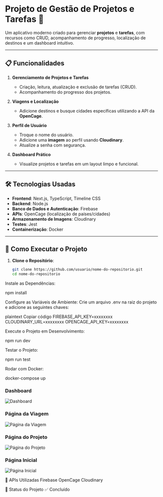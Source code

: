 # Projeto de Gestão de Projetos e Tarefas 🚀

Um aplicativo moderno criado para gerenciar **projetos** e **tarefas**, com recursos como CRUD, acompanhamento de progresso, localização de destinos e um dashboard intuitivo.

---

## 📋 **Funcionalidades**

1. **Gerenciamento de Projetos e Tarefas**
   - Criação, leitura, atualização e exclusão de tarefas (CRUD).
   - Acompanhamento do progresso dos projetos.

2. **Viagens e Localização**
   - Adicione destinos e busque cidades específicas utilizando a API da **OpenCage**.

3. **Perfil de Usuário**
   - Troque o nome do usuário.
   - Adicione uma **imagem** ao perfil usando **Cloudinary**.
   - Atualize a senha com segurança.

4. **Dashboard Prático**
   - Visualize projetos e tarefas em um layout limpo e funcional.

---

## 🛠 **Tecnologias Usadas**

- **Frontend**: Next.js, TypeScript, Timeline CSS  
- **Backend**: Node.js  
- **Banco de Dados e Autenticação**: Firebase  
- **APIs**: OpenCage (localização de países/cidades)  
- **Armazenamento de Imagens**: Cloudinary  
- **Testes**: Jest  
- **Containerização**: Docker  

---

## 🚀 **Como Executar o Projeto**

1. **Clone o Repositório**:
   ```bash
   git clone https://github.com/usuario/nome-do-repositorio.git
   cd nome-do-repositorio

Instale as Dependências:

npm install

Configure as Variáveis de Ambiente: Crie um arquivo .env na raiz do projeto e adicione as seguintes chaves:

plaintext
Copiar código
FIREBASE_API_KEY=xxxxxxxx
CLOUDINARY_URL=xxxxxxxx
OPENCAGE_API_KEY=xxxxxxxx

Execute o Projeto em Desenvolvimento:

npm run dev

Testar o Projeto:

npm run test

Rodar com Docker:

docker-compose up

### Dashboard
![Dashboard](public/dashboard.png)

### Página da Viagem
![Página da Viagem](public/viagem.png)

### Página do Projeto
![Página do Projeto](public/projeto.png)

### Página Inicial
![Página Inicial](public/inicial.png)

🔗 APIs Utilizadas
Firebase
OpenCage
Cloudinary

🎯 Status do Projeto
✅ Concluído


